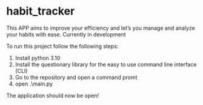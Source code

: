 # habit_tracker
This APP aims to improve your efficiency and let’s you manage and analyze your habits with ease. Currently in development

To run this project follow the following steps:

1. Install python 3.10
2. Install the questionary library for the easy to use command line interface (CLI)
3. Go to the repository and open a command promt
4. open .\main.py


The application should now be open!
